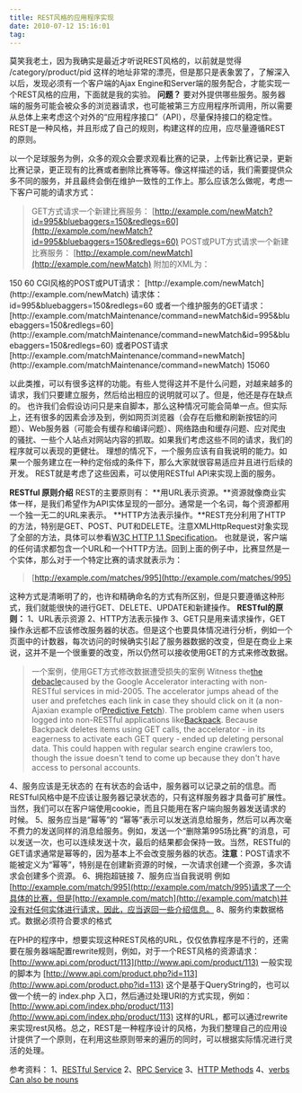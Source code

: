 ```yaml
---
title: REST风格的应用程序实现
date: 2010-07-12 15:16:01
tag: 
---
```


莫笑我老土，因为我确实是最近才听说REST风格的，以前就是觉得 /category/product/pid
这样的地址非常的漂亮，但是那只是表象罢了，了解深入以后，发现必须有一个客户端的Ajax Engine和Server端的服务配合，才能实现一个REST风格的应用，下面就是我的实验。
**问题？**
要对外提供哪些服务。服务器端的服务可能会被众多的浏览器请求，也可能被第三方应用程序所调用，所以需要从总体上来考虑这个对外的“应用程序接口”（API），尽量保持接口的稳定性。REST是一种风格，并且形成了自己的规则，构建这样的应用，应尽量遵循REST的原则。

以一个足球服务为例，众多的观众会要求观看比赛的记录，上传新比赛记录，更新比赛记录，更正现有的比赛或者删除比赛等等。像这样描述的话，我们需要提供众多不同的服务，并且最终会倒在维护一致性的工作上。那么应该怎么做呢，考虑一下客户可能的请求方式：
> GET方式请求一个新建比赛服务：
[http://example.com/newMatch?id=995&bluebaggers=150&redlegs=60](http://example.com/newMatch?id=995&bluebaggers=150&redlegs=60)
POST或PUT方式请求一个新建比赛服务：
[http://example.com/newMatch](http://example.com/newMatch)
附加的XML为：
<match id="995">
<score team="bluebaggers">150</score>
<score team="redlegs">60</score>
</match>
CGI风格的POST或PUT请求：
[http://example.com/newMatch](http://example.com/newMatch)
请求体：
id=995&bluebaggers=150&redlegs=60
或者一个维护服务的GET请求：
[http://example.com/matchMaintenance/command=newMatch&id=995&bluebaggers=150&redlegs=60](http://example.com/matchMaintenance/command=newMatch&id=995&bluebaggers=150&redlegs=60)
或者POST请求
[http://example.com/matchMaintenance/command=newMatch](http://example.com/matchMaintenance/command=newMatch)
<match id="995"><score team="bluebaggers">150</score><score team="redlegs">60</score></match>

以此类推，可以有很多这样的功能。有些人觉得这并不是什么问题，对越来越多的请求，我们只要建立服务，然后给出相应的说明就可以了。但是，他还是存在缺点的。
也许我们会假设访问只是来自脚本，那么这种情况可能会简单一点。但实际上，还有很多的因素会涉及到，例如网页浏览器（会存在后撤和刷新按钮的问题）、Web服务器（可能会有缓存和编译问题）、网络路由和缓存问题、应对爬虫的骚扰、一些个人站点对网站内容的抓取。如果我们考虑这些不同的请求，我们的程序就可以表现的更健壮。
理想的情况下，一个服务应该有自我说明的能力。如果一个服务建立在一种约定俗成的条件下，那么大家就很容易适应并且进行后续的开发。
REST就是考虑了这些因素，可以使用RESTful API来实现上面的服务。

**RESTful 原则介绍**
REST的主要原则有：
**用URL表示资源。**资源就像商业实体一样，是我们希望作为API实体呈现的一部分。通常是一个名词，每个资源都用一个独一无二的URL来表示。
**HTTP方法表示操作。**REST充分利用了HTTP的方法，特别是GET、POST、PUT和DELETE。注意XMLHttpRequest对象实现了全部的方法，具体可以参看[W3C HTTP 1.1 Specification](http://www.w3.org/Protocols/rfc2616/rfc2616-sec9.html)。
也就是说，客户端的任何请求都包含一个URL和一个HTTP方法。回到上面的例子中，比赛显然是一个实体，那么对于一个特定比赛的请求就表示为：
> [http://example.com/matches/995](http://example.com/matches/995)


这种方式是清晰明了的，也许和精确命名的方式有所区别，但是只要遵循这种形式，我们就能很快的进行GET、DELETE、UPDATE和新建操作。
**RESTful的原则：**
1、URL表示资源
2、HTTP方法表示操作
3、GET只是用来请求操作，GET操作永远都不应该修改服务器的状态。但是这个也要具体情况进行分析，例如一个页面中的计数器，每次访问的时候确实引起了服务器数据的改变，但是在商业上来说，这并不是一个很重要的改变，所以仍然可以接收使用GET的方式来修改数据。
> 一个案例，使用GET方式修改数据遭受损失的案例
Witness the[the debacle](http://radar.oreilly.com/archives/2005/05/google_web_acce_1.html)caused by the Google Accelerator interacting with non-RESTful services in mid-2005. The accelerator jumps ahead of the user and prefetches each link in case they should click on it (a non-Ajaxian example of[Predictive Fetch](http://ajaxpatterns.org/Predictive_Fetch)). The problem came when users logged into non-RESTful applications like[Backpack](http://backpackit.com/). Because Backpack deletes items using GET calls, the accelerator - in its eagerness to activate each GET query - ended up deleting personal data. This could happen with regular search engine crawlers too, though the issue doesn't tend to come up because they don't have access to personal accounts.

4、服务应该是无状态的
在有状态的会话中，服务器可以记录之前的信息。而RESTful风格中是不应该让服务器记录状态的，只有这样服务器才具备可扩展性。当然，我们可以在客户端使用cookie，而且只能用在客户端向服务器发送请求的时候。
5、服务应当是“幂等”的
“幂等”表示可以发送消息给服务，然后可以再次毫不费力的发送同样的消息给服务。例如，发送一个“删除第995场比赛”的消息，可以发送一次，也可以连续发送十次，最后的结果都会保持一致。当然，RESTful的GET请求通常是幂等的，因为基本上不会改变服务器的状态。**注意**：POST请求不能被定义为“幂等”，特别是在创建新资源的时候，一次请求创建一个资源，多次请求会创建多个资源。
6、拥抱超链接
7、服务应当自我说明
例如[http://example.com/match/995](http://example.com/match/995)请求了一个具体的比赛，但是[http://example.com/match](http://example.com/match)并没有对任何实体进行请求，因此，应当返回一些介绍信息。
8、服务约束数据格式。数据必须符合要求的格式

在PHP的程序中，想要实现这种REST风格的URL，仅仅依靠程序是不行的，还需要在服务器端配置rewrite规则，例如，对于一个REST风格的资源请求：
[http://www.api.com/product/113](http://www.api.com/product/113)
一般实现的脚本为
[http://www.api.com/product.php?id=113](http://www.api.com/product.php?id=113)
这个是基于QueryString的，也可以做一个统一的 index.php 入口，然后通过处理URI的方式实现，例如：
[http://www.api.com/index.php/product/113](http://www.api.com/index.php/product/113)
这样的URL，都可以通过rewrite来实现rest风格。总之，REST是一种程序设计的风格，为我们整理自己的应用设计提供了一个原则，在利用这些原则带来的遍历的同时，可以根据实际情况进行灵活的处理。

参考资料：
1、[RESTful Service](http://ajaxpatterns.org/RESTful_Service)
2、[RPC Service](http://ajaxpatterns.org/RPC_Service)
3、[HTTP Methods](http://rest.blueoxen.net/cgi-bin/wiki.pl?HttpMethods)
4、[verbs Can also be nouns](http://rest.blueoxen.net/cgi-bin/wiki.pl?VerbsCanAlsoBeNouns)












